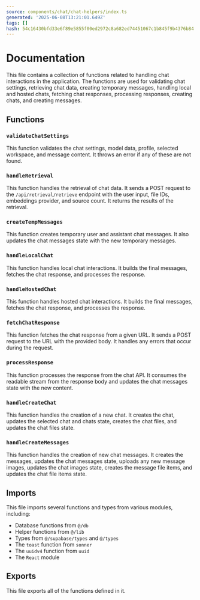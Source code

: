 ```yaml
---
source: components/chat/chat-helpers/index.ts
generated: '2025-06-08T13:21:01.649Z'
tags: []
hash: 54c16430bfd33e6f89e5855f00ed2972c8a682ed74451067c1b845f9b4376b84
---
```

# Documentation

This file contains a collection of functions related to handling chat interactions in the application. The functions are used for validating chat settings, retrieving chat data, creating temporary messages, handling local and hosted chats, fetching chat responses, processing responses, creating chats, and creating messages.

## Functions

### `validateChatSettings`

This function validates the chat settings, model data, profile, selected workspace, and message content. It throws an error if any of these are not found.

### `handleRetrieval`

This function handles the retrieval of chat data. It sends a POST request to the `/api/retrieval/retrieve` endpoint with the user input, file IDs, embeddings provider, and source count. It returns the results of the retrieval.

### `createTempMessages`

This function creates temporary user and assistant chat messages. It also updates the chat messages state with the new temporary messages.

### `handleLocalChat`

This function handles local chat interactions. It builds the final messages, fetches the chat response, and processes the response.

### `handleHostedChat`

This function handles hosted chat interactions. It builds the final messages, fetches the chat response, and processes the response.

### `fetchChatResponse`

This function fetches the chat response from a given URL. It sends a POST request to the URL with the provided body. It handles any errors that occur during the request.

### `processResponse`

This function processes the response from the chat API. It consumes the readable stream from the response body and updates the chat messages state with the new content.

### `handleCreateChat`

This function handles the creation of a new chat. It creates the chat, updates the selected chat and chats state, creates the chat files, and updates the chat files state.

### `handleCreateMessages`

This function handles the creation of new chat messages. It creates the messages, updates the chat messages state, uploads any new message images, updates the chat images state, creates the message file items, and updates the chat file items state.

## Imports

This file imports several functions and types from various modules, including:

- Database functions from `@/db`
- Helper functions from `@/lib`
- Types from `@/supabase/types` and `@/types`
- The `toast` function from `sonner`
- The `uuidv4` function from `uuid`
- The `React` module

## Exports

This file exports all of the functions defined in it.
